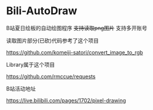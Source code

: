 # Bili-AutoDraw
B站夏日绘板的自动绘图程序 ~~支持读取png图片~~ 支持多开账号

读取图片部分(已砍)代码参考了这个项目

https://github.com/komeiji-satori/convert_image_to_rgb

Library属于这个项目

https://github.com/rmccue/requests


B站活动地址

https://live.bilibili.com/pages/1702/pixel-drawing
